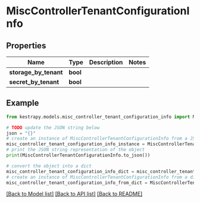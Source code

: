 # MiscControllerTenantConfigurationInfo


## Properties

Name | Type | Description | Notes
------------ | ------------- | ------------- | -------------
**storage_by_tenant** | **bool** |  | 
**secret_by_tenant** | **bool** |  | 

## Example

```python
from kestrapy.models.misc_controller_tenant_configuration_info import MiscControllerTenantConfigurationInfo

# TODO update the JSON string below
json = "{}"
# create an instance of MiscControllerTenantConfigurationInfo from a JSON string
misc_controller_tenant_configuration_info_instance = MiscControllerTenantConfigurationInfo.from_json(json)
# print the JSON string representation of the object
print(MiscControllerTenantConfigurationInfo.to_json())

# convert the object into a dict
misc_controller_tenant_configuration_info_dict = misc_controller_tenant_configuration_info_instance.to_dict()
# create an instance of MiscControllerTenantConfigurationInfo from a dict
misc_controller_tenant_configuration_info_from_dict = MiscControllerTenantConfigurationInfo.from_dict(misc_controller_tenant_configuration_info_dict)
```
[[Back to Model list]](../README.md#documentation-for-models) [[Back to API list]](../README.md#documentation-for-api-endpoints) [[Back to README]](../README.md)


